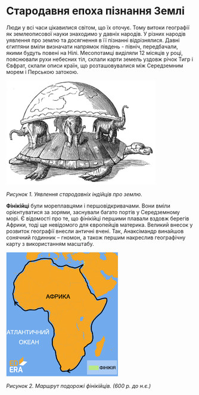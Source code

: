 # Cтародавня епоха пізнання Землі

Люди у всі часи цікавилися світом, що їх оточує. Тому витоки географії як землеописової науки знаходимо у давніх народів. У різних народів уявлення про землю та досягнення в її пізнанні відрізнялися. Давні єгиптяни вміли визначати напрямок південь - північ, передбачали, якими будуть повені на Нілі. Месопотамці виділяли 12 місяців у році, пояснювали рухи небесних тіл, склали карти земель уздовж річок Тигр і  Євфрат, склали описи країн, що розташовувалися між Середземним морем і Перською затокою.

<div class="center">
<img src="1pic.jpg" width="400px" class="center"/>
<p><i>Рисунок 1. Уявлення стародавніх індійців про землю.</i></p>
</div>

**Фінікійці** були мореплавцями і першовідкривачами. Вони вміли орієнтуватися за зорями, заснували багато портів у Середземному морі. Є відомості про те, що фінікійці першими плавали вздовж берегів Африки, тоді ще невідомого для європейців материка.
Великий внесок у розвиток географії внесли античні вчені. Так, Анаксімандр винайшов сонячний годинник – гномон, а також першим накреслив географічну карту з використанням масштабу.

<div class="center">
<img src="finik.jpg" width="300px" class="center"/>
<p><i>Рисунок 2. Маршрут подорожі фінікійців. (600 р. до н.є.)</i></p>
</div>





